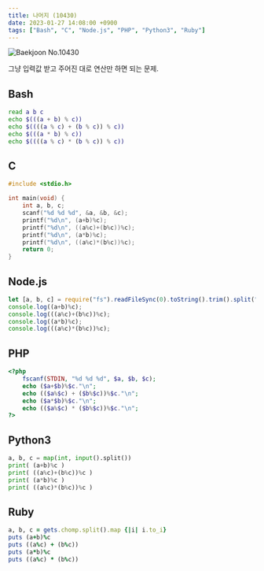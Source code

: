 ```yaml
---
title: 나머지 (10430)
date: 2023-01-27 14:08:00 +0900
tags: ["Bash", "C", "Node.js", "PHP", "Python3", "Ruby"]
---
```


![Baekjoon No.10430](https://cdn.jsdelivr.net/gh/kimzuni/cdn/blog/baekjoon-10430.png)

그냥 입력값 받고 주어진 대로 연산만 하면 되는 문제.

## Bash

```bash
read a b c
echo $(((a + b) % c))
echo $((((a % c) + (b % c)) % c))
echo $(((a * b) % c))
echo $((((a % c) * (b % c)) % c))
```

## C

```c
#include <stdio.h>

int main(void) {
	int a, b, c;
	scanf("%d %d %d", &a, &b, &c);
	printf("%d\n", (a+b)%c);
	printf("%d\n", ((a%c)+(b%c))%c);
	printf("%d\n", (a*b)%c);
	printf("%d\n", ((a%c)*(b%c))%c);
	return 0;
}
```

## Node.js

```javascript
let [a, b, c] = require("fs").readFileSync(0).toString().trim().split(" ").map(Number);
console.log((a+b)%c);
console.log(((a%c)+(b%c))%c);
console.log((a*b)%c);
console.log(((a%c)*(b%c))%c);
```

## PHP

```php
<?php
	fscanf(STDIN, "%d %d %d", $a, $b, $c);
	echo ($a+$b)%$c."\n";
	echo (($a%$c) + ($b%$c))%$c."\n";
	echo ($a*$b)%$c."\n";
	echo (($a%$c) * ($b%$c))%$c."\n";
?>
```

## Python3

```python
a, b, c = map(int, input().split())
print( (a+b)%c )
print( ((a%c)+(b%c))%c )
print( (a*b)%c )
print( ((a%c)*(b%c))%c )
```

## Ruby

```ruby
a, b, c = gets.chomp.split().map {|i| i.to_i}
puts (a+b)%c
puts ((a%c) + (b%c))
puts (a*b)%c
puts ((a%c) * (b%c))
```
